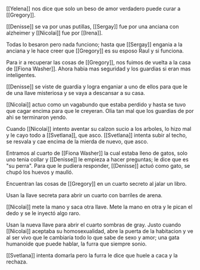 [[Yelena]] nos dice que solo un beso de amor verdadero puede curar a [[Gregory]].

[[Denisse]] se va por unas putillas, [[Sergay]] fue por una anciana con alzheimer y [[Nicolai]] fue por [[Irena]].

Todas lo besaron pero nada funciono; hasta que [[Sergay]] engania a la anciana y le hace creer que [[Gregory]] es su esposo Raul y si funciona.

Para ir a recuperar las cosas de [[Gregory]], nos fuimos de vuelta a la casa de [[Fiona Washer]].
Ahora habia mas seguridad y los guardias si eran mas inteligentes.

[[Denisse]] se viste de guardia y logra enganiar a uno de ellos para que le de una llave misteriosa y se vaya a descansar a su casa.

[[Nicolai]] actuo como un vagabundo que estaba perdido y hasta se tuvo que cagar encima para que le creyeran. Olia tan mal que los guardias de por ahi se terminaron yendo.

Cuando [[Nicolai]] intento aventar su calzon sucio a los arboles, lo hizo mal y le cayo todo a [[Svetlana]], que asco.
[[Svetlana]] intenta subir al techo, se resvala y cae encima de la mierda de nuevo, que asco.

Entramos al cuarto de [[Fiona Washer]] la cual estaba lleno de gatos, solo uno tenia collar y [[Denisse]] le empieza a hacer preguntas; le dice que es "su perra". Para que le pudiera responder, [[Denisse]] actuó como gato, se chupó los huevos y maulló.

Encuentran las cosas de [[Gregory]] en un cuarto secreto al jalar un libro.

Usan la llave secreta para abrir un cuarto con barriles de arena.

[[Nicolai]] mete la mano y saca otra llave.
Mete la mano en otra y le pican el dedo y se le inyectó algo raro.

Usan la nueva llave para abrir el cuarto sombras de gray.
Justo cuando [[Nicolai]] aceptaba su homosexualidad, abre la puerta de la habitacion y ve al ser vivo que le cambiaría todo lo que sabe de sexo y amor; una gata humanoide que puede hablar, la furra que siempre sonio.

[[Svetlana]] intenta domarla pero la furra le dice que huele a caca y la rechaza.